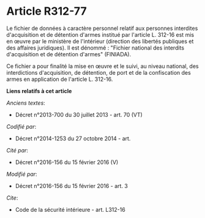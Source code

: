# Article R312-77

Le fichier de données à caractère personnel relatif aux personnes interdites d'acquisition et de détention d'armes institué
par l'article L. 312-16 est mis en œuvre par le ministère de l'intérieur (direction des libertés publiques et des affaires
juridiques). Il est dénommé : "Fichier national des interdits d'acquisition et de détention d'armes" (FINIADA). 

Ce fichier a pour finalité la mise en œuvre et le suivi, au niveau national, des interdictions d'acquisition, de détention,
de port et de la confiscation des armes en application de l'article L. 312-16.

**Liens relatifs à cet article**

_Anciens textes_:

  - Décret n°2013-700 du 30 juillet 2013 - art. 70 (VT)

_Codifié par_:

  - Décret n°2014-1253 du 27 octobre 2014 - art.

_Cité par_:

  - Décret n°2016-156 du 15 février 2016 (V)

_Modifié par_:

  - Décret n°2016-156 du 15 février 2016 - art. 3

_Cite_:

  - Code de la sécurité intérieure - art. L312-16
